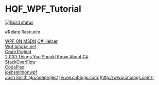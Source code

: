 # HQF_WPF_Tutorial
[![Build status](https://ci.appveyor.com/api/projects/status/ga2tyyy9vkk438vp?svg=true)](https://ci.appveyor.com/project/huoxudong125/hqf-wpf-tutorial)

#Relate Resource

[WPF ON MSDN](https://msdn.microsoft.com/en-us/library/ms754130(v=vs.110).aspx)   
[C# Helper](http://csharphelper.com/)   
[Wpf tutorial.net](http://wpftutorial.net/)     
[Code Project](http://www.codeproject.com/)   
[2,000 Things You Should Know About C#](http://csharp.2000things.com/)   
[StackOverFlow](http://www.stackoverflow.com)  
[CodePlex](http://www.codeplex.com)   
[joshsmithonwpf](https://joshsmithonwpf.wordpress.com)    
[Josh Smith @ codeproject](http://www.codeproject.com/script/Articles/MemberArticles.aspx?amid=247684) 
[www.cnblogs.com](http://www.cnblogs.com/)   




